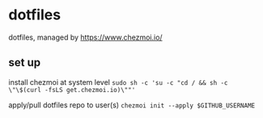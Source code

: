 # dotfiles

dotfiles, managed by https://www.chezmoi.io/

## set up

install chezmoi at system level
`sudo sh -c 'su -c "cd / && sh -c \"\$(curl -fsLS get.chezmoi.io)\""'
`

apply/pull dotfiles repo to user(s)
`chezmoi init --apply $GITHUB_USERNAME`



